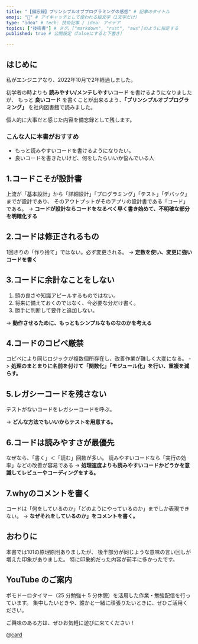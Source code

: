 ```yaml
---
title: "【備忘録】プリンシプルオブプログラミングの感想" # 記事のタイトル
emoji: "📖" # アイキャッチとして使われる絵文字（1文字だけ）
type: "idea" # tech: 技術記事 / idea: アイデア
topics: ["技術書"] # タグ。["markdown", "rust", "aws"]のように指定する
published: true # 公開設定（falseにすると下書き）

---
```

## はじめに
私がエンジニアなり、2022年10月で2年経過しました。

初学者の時よりも **読みやすい/メンテしやすいコード** を書けるようになりましたが、
もっと **良いコード** を書くことが出来るよう、**「プリンシプルオブプログラミング」** を社内図書館で読みました。

個人的に大事だと感じた内容を備忘録として残します。

### こんな人に本書がおすすめ
- もっと読みやすいコードを書けるようになりたい。
- 良いコードを書きたいけど、何をしたらいいか悩んでいる人

## 1.コードこそが設計書
上流が「基本設計」から「詳細設計」「プログラミング」「テスト」「デバック」までが設計であり、
そのアウトプットがそのアプリの設計書である「コード」である。
-> **コードが設計ならコードをなるべく早く書き始めて、不明確な部分を明確化する**

## 2.コードは修正されるもの
1回きりの「作り捨て」ではない。必ず変更される。
-> **定数を使い、変更に強いコードを書く**

## 3.コードに余計なことをしない
1. 頭の良さや知識アピールするものではない。
2. 将来に備えておくのではなく、今必要な分だけ書く。
3. 勝手に判断して要件と追加しない。

-> **動作させるために、もっともシンプルなものなのかを考える**

## 4.コードのコピペ厳禁
コピペにより同じロジックが複数個所存在し、改善作業が難しく大変になる。
-> **処理のまとまりに名前を付けて「関数化」「モジュール化」を行い、重複を減らす。**

## 5.レガシーコードを残さない
テストがないコードをレガシーコードを呼ぶ。

-> **どんな方法でもいいからテストを用意する。**

## 6.コードは読みやすさが最優先
なぜなら、「書く」＜「読む」回数が多い。
読みやすいコードなら「実行の効率」などの改善が容易である
-> **処理速度よりも読みやすいコードかどうかを意識してレビューやコーディングをする。**

## 7.whyのコメントを書く
コードは「何をしているのか」「どのようにやっているのか」までしか表現できない。
-> **なぜそれをしているのか」をコメントを書く。**

## おわりに
本書では101の原理原則ありましたが、
後半部分が同じような意味の言い回しが増えた印象がありました。
特に印象的だった内容が前半に多かったです。


## YouTube のご案内

ポモドーロタイマー（25 分勉強＋ 5 分休憩）を活用した作業・勉強配信を行っています。
集中したいときや、誰かと一緒に頑張りたいときに、ぜひご活用ください。

ご興味のある方は、ぜひお気軽に遊びに来てください！

@[card](https://www.youtube.com/@aew2sbee)
